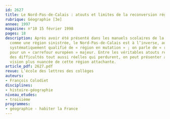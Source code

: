 ```yaml
---
id: 2627
title: Le Nord-Pas-de-Calais : atouts et limites de la reconversion régionale 
rubrique: Géographie [3e]
annee: 1997
magazine: n°10 15 février 1998
pages: 18
description: Après avoir été présenté dans les manuels scolaires de la décennie 1980
  comme une région sinistrée, le Nord-Pas-de-Calais est à l’inverse, aujourd’hui,
  systématiquement qualifié de « région en mutation » ; on parle de « renouveau »
  pour un « carrefour européen » majeur. Entre les véritables atouts régionaux et
  des difficultés tout aussi réelles qui perdurent, on peut présenter aux élèves une
  vision plus nuancée de cette région attachante.
article_pdf: 2627.pdf
revue: L’école des lettres des collèges
auteurs:
- François Colodiet
disciplines:
- histoire-géographie
niveau_etudes:
- troisième
programmes:
- géographie - habiter la France
---
```

